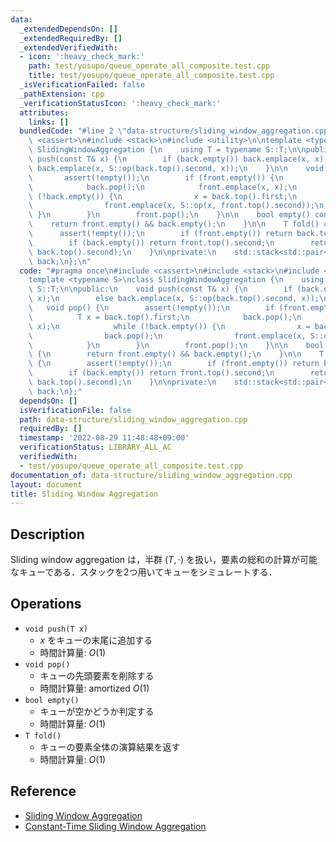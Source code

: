 ```yaml
---
data:
  _extendedDependsOn: []
  _extendedRequiredBy: []
  _extendedVerifiedWith:
  - icon: ':heavy_check_mark:'
    path: test/yosupo/queue_operate_all_composite.test.cpp
    title: test/yosupo/queue_operate_all_composite.test.cpp
  _isVerificationFailed: false
  _pathExtension: cpp
  _verificationStatusIcon: ':heavy_check_mark:'
  attributes:
    links: []
  bundledCode: "#line 2 \"data-structure/sliding_window_aggregation.cpp\"\n#include\
    \ <cassert>\n#include <stack>\n#include <utility>\n\ntemplate <typename S>\nclass\
    \ SlidingWindowAggregation {\n    using T = typename S::T;\n\npublic:\n    void\
    \ push(const T& x) {\n        if (back.empty()) back.emplace(x, x);\n        else\
    \ back.emplace(x, S::op(back.top().second, x));\n    }\n\n    void pop() {\n \
    \       assert(!empty());\n        if (front.empty()) {\n            T x = back.top().first;\n\
    \            back.pop();\n            front.emplace(x, x);\n            while\
    \ (!back.empty()) {\n                x = back.top().first;\n                back.pop();\n\
    \                front.emplace(x, S::op(x, front.top().second));\n           \
    \ }\n        }\n        front.pop();\n    }\n\n    bool empty() const {\n    \
    \    return front.empty() && back.empty();\n    }\n\n    T fold() const {\n  \
    \      assert(!empty());\n        if (front.empty()) return back.top().second;\n\
    \        if (back.empty()) return front.top().second;\n        return S::op(front.top().second,\
    \ back.top().second);\n    }\n\nprivate:\n    std::stack<std::pair<T, T>> front,\
    \ back;\n};\n"
  code: "#pragma once\n#include <cassert>\n#include <stack>\n#include <utility>\n\n\
    template <typename S>\nclass SlidingWindowAggregation {\n    using T = typename\
    \ S::T;\n\npublic:\n    void push(const T& x) {\n        if (back.empty()) back.emplace(x,\
    \ x);\n        else back.emplace(x, S::op(back.top().second, x));\n    }\n\n \
    \   void pop() {\n        assert(!empty());\n        if (front.empty()) {\n  \
    \          T x = back.top().first;\n            back.pop();\n            front.emplace(x,\
    \ x);\n            while (!back.empty()) {\n                x = back.top().first;\n\
    \                back.pop();\n                front.emplace(x, S::op(x, front.top().second));\n\
    \            }\n        }\n        front.pop();\n    }\n\n    bool empty() const\
    \ {\n        return front.empty() && back.empty();\n    }\n\n    T fold() const\
    \ {\n        assert(!empty());\n        if (front.empty()) return back.top().second;\n\
    \        if (back.empty()) return front.top().second;\n        return S::op(front.top().second,\
    \ back.top().second);\n    }\n\nprivate:\n    std::stack<std::pair<T, T>> front,\
    \ back;\n};"
  dependsOn: []
  isVerificationFile: false
  path: data-structure/sliding_window_aggregation.cpp
  requiredBy: []
  timestamp: '2022-08-29 11:48:48+09:00'
  verificationStatus: LIBRARY_ALL_AC
  verifiedWith:
  - test/yosupo/queue_operate_all_composite.test.cpp
documentation_of: data-structure/sliding_window_aggregation.cpp
layout: document
title: Sliding Window Aggregation
---
```


## Description

Sliding window aggregation は，半群 $(T, \cdot)$ を扱い，要素の総和の計算が可能なキューである．スタックを2つ用いてキューをシミュレートする．

## Operations

- `void push(T x)`
    - $x$ をキューの末尾に追加する
    - 時間計算量: $O(1)$
- `void pop()`
    - キューの先頭要素を削除する
    - 時間計算量: $\mathrm{amortized}\ O(1)$
- `bool empty()`
    - キューが空かどうか判定する
    - 時間計算量: $O(1)$
- `T fold()`
    - キューの要素全体の演算結果を返す
    - 時間計算量: $O(1)$

## Reference

- [Sliding Window Aggregation](https://scrapbox.io/data-structures/Sliding_Window_Aggregation)
- [Constant-Time Sliding Window Aggregation](http://hirzels.com/martin/papers/tr15-rc25574-daba.pdf)
